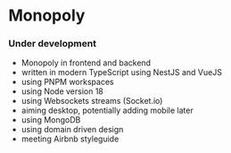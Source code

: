 # Monopoly

### Under development

- Monopoly in frontend and backend
- written in modern TypeScript using NestJS and VueJS
- using PNPM workspaces
- using Node version 18
- using Websockets streams (Socket.io)
- aiming desktop, potentially adding mobile later
- using MongoDB
- using domain driven design
- meeting Airbnb styleguide
